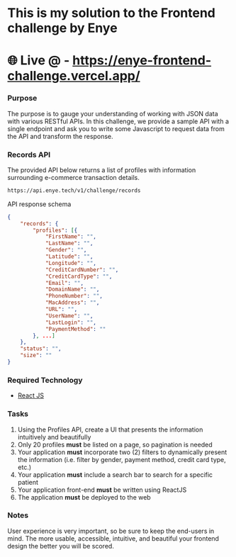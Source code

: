 # This is my solution to the Frontend challenge by Enye

# 🌐 Live @ - https://enye-frontend-challenge.vercel.app/

### Purpose

The purpose is to gauge your understanding of working with JSON data with various RESTful APIs. In this challenge, we provide a sample API with a single endpoint and ask you to write some Javascript to request data from the API and transform the response.

### Records API

The provided API below returns a list of profiles with information surrounding e-commerce transaction details.

```bash
https://api.enye.tech/v1/challenge/records

```

API response schema

```json
{
    "records": {
        "profiles": [{
            "FirstName": "",
            "LastName": "",
            "Gender": "",
            "Latitude": "",
            "Longitude": "",
            "CreditCardNumber": "",
            "CreditCardType": "",
            "Email": "",
            "DomainName": "",
            "PhoneNumber": "",
            "MacAddress": "",
            "URL": "",
            "UserName": "",
            "LastLogin": "",
            "PaymentMethod": ""
        }, ...]
    },
    "status": "",
    "size": ""
}
```

### Required Technology

- [React JS](https://reactjs.org/tutorial/tutorial.html)

### Tasks

1. Using the Profiles API, create a UI that presents the information intuitively and beautifully
2. Only 20 profiles **must** be listed on a page, so pagination is needed
3. Your application **must** incorporate two (2) filters to dynamically present the information (i.e. filter by gender, payment method, credit card type, etc.)
4. Your application **must** include a search bar to search for a specific patient
5. Your application front-end **must** be written using ReactJS
6. The application **must** be deployed to the web

### Notes

User experience is very important, so be sure to keep the end-users in mind. The more usable, accessible, intuitive, and beautiful your frontend design the better you will be scored.
